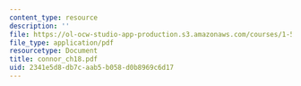```yaml
---
content_type: resource
description: ''
file: https://ol-ocw-studio-app-production.s3.amazonaws.com/courses/1-561-motion-based-design-fall-2003/2341e5d8db7caab5b058d0b8969c6d17_connor_ch18.pdf
file_type: application/pdf
resourcetype: Document
title: connor_ch18.pdf
uid: 2341e5d8-db7c-aab5-b058-d0b8969c6d17
---
```

